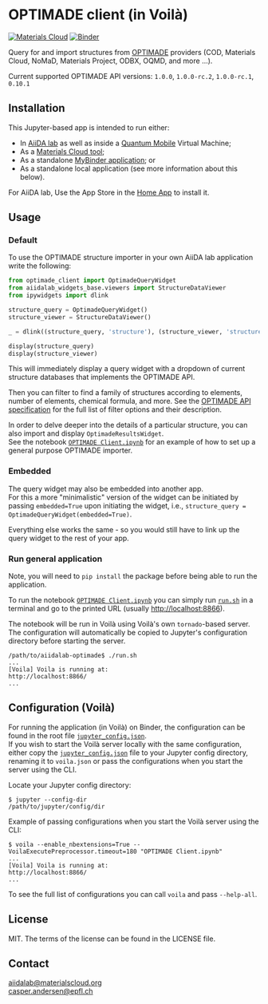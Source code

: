 # OPTIMADE client (in Voilà)

[![Materials Cloud](https://img.shields.io/endpoint?url=https://raw.githubusercontent.com/CasperWA/voila-optimade-client/v3/docs/resources/mcloud_badge.json)](https://dev-tools.materialscloud.org/optimadeclient/)
[![Binder](https://mybinder.org/badge_logo.svg)](https://mybinder.org/v2/gh/CasperWA/voila-optimade-client/v3?urlpath=%2Fvoila%2Frender%2FOPTIMADE%20Client.ipynb)

Query for and import structures from [OPTIMADE](https://www.optimade.org) providers (COD, Materials Cloud, NoMaD, Materials Project, ODBX, OQMD, and more ...).

Current supported OPTIMADE API versions: `1.0.0`, `1.0.0-rc.2`, `1.0.0-rc.1`, `0.10.1`

## Installation

This Jupyter-based app is intended to run either:

- In [AiiDA lab](https://aiidalab.materialscloud.org) as well as inside a [Quantum Mobile](https://materialscloud.org/work/quantum-mobile) Virtual Machine;
- As a [Materials Cloud tool](https://dev-tools.materialscloud.org/optimadeclient/);
- As a standalone [MyBinder application](https://mybinder.org/v2/gh/CasperWA/voila-optimade-client/v3?urlpath=%2Fvoila%2Frender%2FOPTIMADE%20Client.ipynb); or
- As a standalone local application (see more information about this below).

For AiiDA lab, Use the App Store in the [Home App](https://github.com/aiidalab/aiidalab-home) to install it.

## Usage

### Default

To use the OPTIMADE structure importer in your own AiiDA lab application write the following:

```python
from optimade_client import OptimadeQueryWidget
from aiidalab_widgets_base.viewers import StructureDataViewer
from ipywidgets import dlink

structure_query = OptimadeQueryWidget()
structure_viewer = StructureDataViewer()

_ = dlink((structure_query, 'structure'), (structure_viewer, 'structure'))  # Save to `_` in order to suppress output in App Mode

display(structure_query)
display(structure_viewer)
```

This will immediately display a query widget with a dropdown of current structure databases that implements the OPTIMADE API.

Then you can filter to find a family of structures according to elements, number of elements, chemical formula, and more.
See the [OPTIMADE API specification](https://github.com/Materials-Consortia/OPTiMaDe/blob/master/optimade.rst) for the full list of filter options and their description.

In order to delve deeper into the details of a particular structure, you can also import and display `OptimadeResultsWidget`.  
See the notebook [`OPTIMADE Client.ipynb`](OPTIMADE%20Client.ipynb) for an example of how to set up a general purpose OPTIMADE importer.

### Embedded

The query widget may also be embedded into another app.  
For this a more "minimalistic" version of the widget can be initiated by passing `embedded=True` upon initiating the widget, i.e., `structure_query = OptimadeQueryWidget(embedded=True)`.

Everything else works the same - so you would still have to link up the query widget to the rest of your app.

### Run general application

Note, you will need to `pip install` the package before being able to run the application.

To run the notebook [`OPTIMADE Client.ipynb`](OPTIMADE%20Client.ipynb) you can simply run [`run.sh`](run.sh) in a terminal and go to the printed URL (usually <http://localhost:8866>).

The notebook will be run in Voilà using Voilà's own `tornado`-based server.
The configuration will automatically be copied to Jupyter's configuration directory before starting the server.

```shell
/path/to/aiidalab-optimade$ ./run.sh
...
[Voila] Voila is running at:
http://localhost:8866/
...
```

## Configuration (Voilà)

For running the application (in Voilà) on Binder, the configuration can be found in the root file [`jupyter_config.json`](jupyter_config.json).  
If you wish to start the Voilà server locally with the same configuration, either copy the [`jupyter_config.json`](jupyter_config.json) file to your Jupyter config directory, renaming it to `voila.json` or pass the configurations when you start the server using the CLI.

Locate your Jupyter config directory:

```shell
$ jupyter --config-dir
/path/to/jupyter/config/dir
```

Example of passing configurations when you start the Voilà server using the CLI:

```shell
$ voila --enable_nbextensions=True --VoilaExecutePreprocessor.timeout=180 "OPTIMADE Client.ipynb"
...
[Voila] Voila is running at:
http://localhost:8866/
...
```

To see the full list of configurations you can call `voila` and pass `--help-all`.

## License

MIT. The terms of the license can be found in the LICENSE file.

## Contact

aiidalab@materialscloud.org  
casper.andersen@epfl.ch
